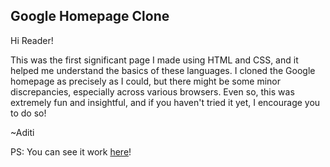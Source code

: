 ## Google Homepage Clone

Hi Reader!  

This was the first significant page I made using HTML and CSS, and it helped me understand the basics of these languages.
I cloned the Google homepage as precisely as I could, but there might be some minor discrepancies, especially across various browsers.
Even so, this was extremely fun and insightful, and if you haven't tried it yet, I encourage you to do so!

~Aditi

PS: You can see it work [here](https://htmlpreview.github.io/?https://github.com/g-aditi/google-homepage/blob/main/index.html)! 
